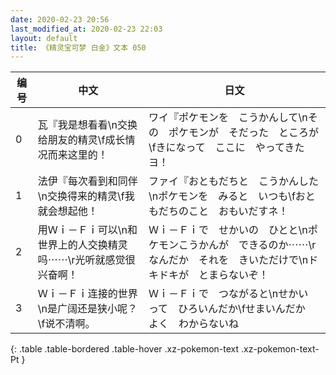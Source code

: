 ```yaml
---
date: 2020-02-23 20:56
last_modified_at: 2020-02-23 22:03
layout: default
title: 《精灵宝可梦 白金》文本 050
---
```

| 编号 | 中文 | 日文 |
| ---- | ---- | ---- |
| 0 | 瓦『我是想看看\n交换给朋友的精灵\f成长情况而来这里的！ | ワイ『ポケモンを　こうかんして\nその　ポケモンが　そだった　ところが\fきになって　ここに　やってきたヨ！ |
| 1 | 法伊『每次看到和同伴\n交换得来的精灵\f我就会想起他！ | ファイ『おともだちと　こうかんした\nポケモンを　みると　いつも\fおともだちのこと　おもいだすネ！ |
| 2 | 用Ｗｉ－Ｆｉ可以\n和世界上的人交换精灵吗⋯⋯\r光听就感觉很兴奋啊！ | Ｗｉ－Ｆｉで　せかいの　ひとと\nポケモンこうかんが　できるのか⋯⋯\rなんだか　それを　きいただけで\nドキドキが　とまらないぞ！ |
| 3 | Ｗｉ－Ｆｉ连接的世界\n是广阔还是狭小呢？\f说不清啊。 | Ｗｉ－Ｆｉで　つながると\nせかい　って　ひろいんだか\fせまいんだか　よく　わからないね |
{: .table .table-bordered .table-hover .xz-pokemon-text .xz-pokemon-text-Pt }